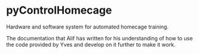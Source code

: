 # pyControlHomecage

Hardware and software system for automated homecage training.

The documentation that Alif has written for his understanding of how to use the code provided by Yves and develop on it further to make it work.